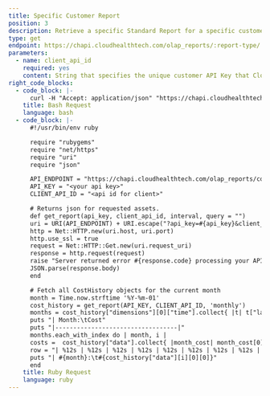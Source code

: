 ```yaml
---
title: Specific Customer Report
position: 3
description: Retrieve a specific Standard Report for a specific customer tenant.
type: get
endpoint: https://chapi.cloudhealthtech.com/olap_reports/:report-type/:report-id
parameters:
  - name: client_api_id
    required: yes
    content: String that specifies the unique customer API Key that CloudHealth generates. See [How to Get Client API ID](#partner_how-to-get-client-api-id).
right_code_blocks:
  - code_block: |-
      curl -H "Accept: application/json" "https://chapi.cloudhealthtech.com/olap_reports/cost/history?api_key=<your_api_key>&client_api_id=<customer_api_id>"
    title: Bash Request
    language: bash
  - code_block: |-
      #!/usr/bin/env ruby

      require "rubygems"
      require "net/https"
      require "uri"
      require "json"

      API_ENDPOINT = "https://chapi.cloudhealthtech.com/olap_reports/cost/history"
      API_KEY = "<your api key>"
      CLIENT_API_ID = "<api id for client>"

      # Returns json for requested assets.
      def get_report(api_key, client_api_id, interval, query = "")
      uri = URI(API_ENDPOINT) + URI.escape("?api_key=#{api_key}&client_api_id=#{client_api_id}&interval=#{interval}&query=#{query}")
      http = Net::HTTP.new(uri.host, uri.port)
      http.use_ssl = true
      request = Net::HTTP::Get.new(uri.request_uri)
      response = http.request(request)
      raise "Server returned error #{response.code} processing your API request" if response.code != "200"
      JSON.parse(response.body)
      end

      # Fetch all CostHistory objects for the current month
      month = Time.now.strftime '%Y-%m-01'
      cost_history = get_report(API_KEY, CLIENT_API_ID, 'monthly')
      months = cost_history["dimensions"][0]["time"].collect{ |t| t["label"] }
      puts "| Month:\tCost"
      puts "|----------------------------------|"
      months.each_with_index do | month, i |
      costs =  cost_history["data"].collect{ |month_cost| month_cost[0][0] }
      row = "| %12s | %12s | %12s | %12s | %12s | %12s | %12s | %12s | %12s | %12s | %12s | %12s |"
      puts "| #{month}:\t#{cost_history["data"][i][0][0]}"
      end
    title: Ruby Request
    language: ruby
---
```


